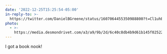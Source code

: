 ```yaml
---
date: '2022-12-25T15:25:54-05:00'
in-reply-to: >-
  https://twitter.com/DanielBGreene/status/1607064455350988800?t=Cl1uhE114V24yr4vnSwQpQ&s=19
photo:
  - >-
    https://media.desmondrivet.com/a3/a9/9b/2d/6c40c8db4b9d61b145f0252285877d1f01b16e50ee928dc6f569aee4.jpg
---
```


I got a book nook!

